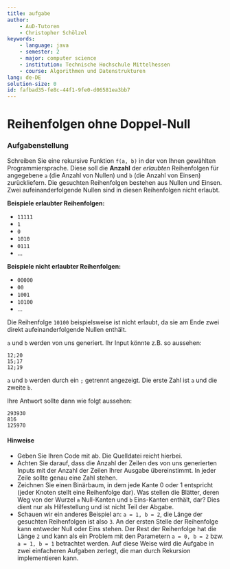 ```yaml
---
title: aufgabe
author:
    - AuD-Tutoren
    - Christopher Schölzel
keywords:
    - language: java
    - semester: 2
    - major: computer science
    - institution: Technische Hochschule Mittelhessen
    - course: Algorithmen und Datenstrukturen
lang: de-DE
solution-size: 0
id: fafbad35-fe8c-44f1-9fe0-d06581ea3bb7
---
```


# Reihenfolgen ohne Doppel-Null

### Aufgabenstellung

Schreiben Sie eine rekursive Funktion `f(a, b)` in der von Ihnen gewählten Programmiersprache. Diese soll die **Anzahl** der *erlaubten* Reihenfolgen für angegebene `a` (die Anzahl von Nullen) und `b` (die Anzahl von Einsen) zurückliefern.
Die gesuchten Reihenfolgen bestehen aus Nullen und Einsen. Zwei aufeinanderfolgende Nullen sind in diesen Reihenfolgen nicht erlaubt. 

**Beispiele erlaubter Reihenfolgen:**  

- `11111`
- `1`
- `0`
- `1010`
- `0111`
- ...

**Beispiele nicht erlaubter Reihenfolgen:**  

- `00000`
- `00`
- `1001`
- `10100`
- ...

Die Reihenfolge `10100` beispielsweise ist nicht erlaubt, da sie am Ende zwei direkt aufeinanderfolgende Nullen enthält.

`a` und `b` werden von uns generiert. Ihr Input könnte z.B. so aussehen:

```
12;20
15;17
12;19
```

`a` und `b` werden durch ein `;` getrennt angezeigt. Die erste Zahl ist `a` und die zweite `b`.

Ihre Antwort sollte dann wie folgt aussehen:

```
293930
816
125970
```

#### Hinweise

* Geben Sie Ihren Code mit ab. Die Quelldatei reicht hierbei.
* Achten Sie darauf, dass die Anzahl der Zeilen des von uns generierten Inputs mit der Anzahl der Zeilen Ihrer Ausgabe übereinstimmt. In jeder Zeile sollte genau eine Zahl stehen.
* Zeichnen Sie einen Binärbaum, in dem jede Kante 0 oder 1 entspricht (jeder Knoten stellt eine Reihenfolge dar). Was stellen die Blätter, deren Weg von der Wurzel `a` Null-Kanten und `b` Eins-Kanten enthält, dar? Dies dient nur als Hilfestellung und ist nicht Teil der Abgabe.
* Schauen wir ein anderes Beispiel an: `a = 1, b = 2`, die Länge der gesuchten Reihenfolgen ist also `3`. An der ersten Stelle der Reihenfolge kann entweder Null oder Eins stehen. Der Rest der Reihenfolge hat die Länge `2` und kann als ein Problem mit den Parametern `a = 0, b = 2` bzw. `a = 1, b = 1` betrachtet werden. Auf diese Weise wird die Aufgabe in zwei einfacheren Aufgaben zerlegt, die man durch Rekursion implementieren kann.
